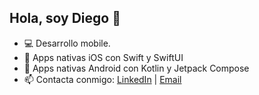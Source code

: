 ## Hola, soy Diego 👋

- 💻 Desarrollo mobile.
- 📲 Apps nativas iOS con Swift y SwiftUI
- 📲 Apps nativas Android con Kotlin y Jetpack Compose
- 📫 Contacta conmigo: [LinkedIn](https://www.linkedin.com/in/diego-rodriguez-barcala-6b7b92245/) | [Email](mailto:diegorodriguezbarcala@gmail.com)
